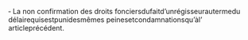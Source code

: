‐ La non confirmation des droits fonciersdufaitd’unrégisseurautermedu délairequisestpunidesmêmes peinesetcondamnationsqu’àl’ articleprécédent.
